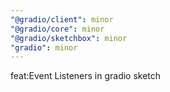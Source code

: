 ```yaml
---
"@gradio/client": minor
"@gradio/core": minor
"@gradio/sketchbox": minor
"gradio": minor
---
```


feat:Event Listeners in gradio sketch
